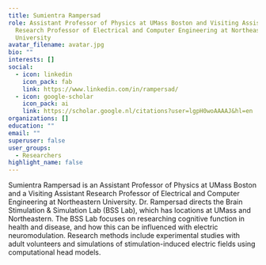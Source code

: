 ```yaml
---
title: Sumientra Rampersad
role: Assistant Professor of Physics at UMass Boston and Visiting Assistant
  Research Professor of Electrical and Computer Engineering at Northeastern
  University
avatar_filename: avatar.jpg
bio: ""
interests: []
social:
  - icon: linkedin
    icon_pack: fab
    link: https://www.linkedin.com/in/rampersad/
  - icon: google-scholar
    icon_pack: ai
    link: https://scholar.google.nl/citations?user=lgpH0woAAAAJ&hl=en
organizations: []
education: ""
email: ""
superuser: false
user_groups:
  - Researchers
highlight_name: false
---
```

Sumientra Rampersad is an Assistant Professor of Physics at UMass Boston and a Visiting Assistant Research Professor of Electrical and Computer Engineering at Northeastern University. Dr. Rampersad directs the Brain Stimulation & Simulation Lab (BSS Lab), which has locations at UMass and Northeastern. The BSS Lab focuses on researching cognitive function in health and disease, and how this can be influenced with electric neuromodulation. Research methods include experimental studies with adult volunteers and simulations of stimulation-induced electric fields using computational head models.

